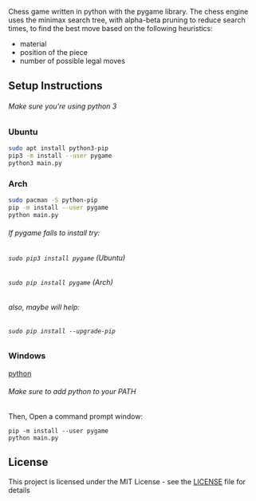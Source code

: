 Chess game written in python with the pygame library.  The chess engine uses the minimax search tree, with alpha-beta pruning to reduce search times, to find the best move based on the following heuristics:

* material
* position of the piece
* number of possible legal moves

## Setup Instructions
###### Make sure you're using python 3

### Ubuntu
```bash
sudo apt install python3-pip
pip3 -m install --user pygame
python3 main.py
```

### Arch
```bash
sudo pacman -S python-pip
pip -m install --user pygame
python main.py
```
###### If pygame fails to install try:

###### `sudo pip3 install pygame` (Ubuntu)

###### `sudo pip install pygame` (Arch)

###### also, maybe will help:

###### `sudo pip install --upgrade-pip`

### Windows

[python](https://www.python.org/downloads)

###### Make sure to add python to your PATH

Then, Open a command prompt window:
```
pip -m install --user pygame
python main.py
```
## License

This project is licensed under the MIT License - see the [LICENSE](LICENSE) file for details

